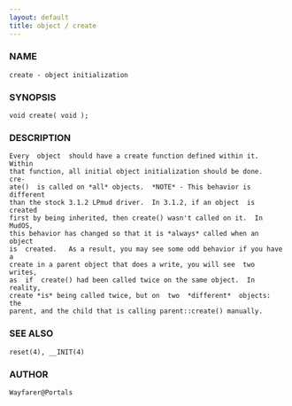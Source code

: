 ```yaml
---
layout: default
title: object / create
---
```






### NAME
    create - object initialization


### SYNOPSIS
    void create( void );


### DESCRIPTION
    Every  object  should have a create function defined within it.  Within
    that function, all initial object initialization should be done.   cre‐
    ate()  is called on *all* objects.  *NOTE* - This behavior is different
    than the stock 3.1.2 LPmud driver.  In 3.1.2, if an object  is  created
    first by being inherited, then create() wasn't called on it.  In MudOS,
    this behavior has changed so that it is *always* called when an  object
    is  created.   As a result, you may see some odd behavior if you have a
    create in a parent object that does a write, you will see  two  writes,
    as  if  create() had been called twice on the same object.  In reality,
    create *is* being called twice, but on  two  *different*  objects:  the
    parent, and the child that is calling parent::create() manually.


### SEE ALSO
    reset(4), __INIT(4)


### AUTHOR
    Wayfarer@Portals



